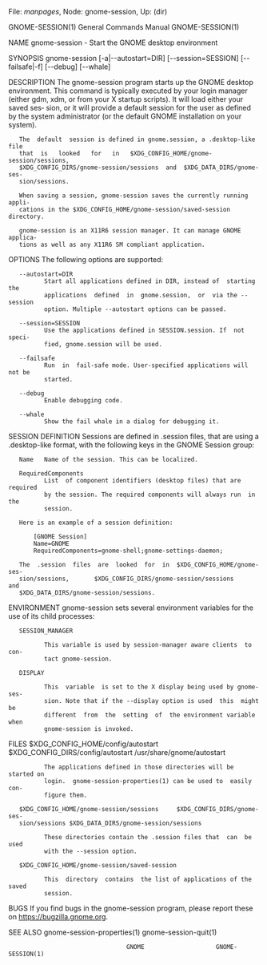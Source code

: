 File: *manpages*,  Node: gnome-session,  Up: (dir)

GNOME-SESSION(1)            General Commands Manual           GNOME-SESSION(1)



NAME
       gnome-session - Start the GNOME desktop environment

SYNOPSIS
       gnome-session  [-a|--autostart=DIR] [--session=SESSION] [--failsafe|-f]
       [--debug] [--whale]

DESCRIPTION
       The gnome-session program starts up the GNOME desktop environment. This
       command  is  typically executed by your login manager (either gdm, xdm,
       or from your X startup scripts). It will load either  your  saved  ses‐
       sion,  or  it will provide a default session for the user as defined by
       the system administrator (or the default  GNOME  installation  on  your
       system).

       The  default  session is defined in gnome.session, a .desktop-like file
       that  is   looked   for   in   $XDG_CONFIG_HOME/gnome-session/sessions,
       $XDG_CONFIG_DIRS/gnome-session/sessions  and  $XDG_DATA_DIRS/gnome-ses‐
       sion/sessions.

       When saving a session, gnome-session saves the currently running appli‐
       cations in the $XDG_CONFIG_HOME/gnome-session/saved-session directory.

       gnome-session is an X11R6 session manager. It can manage GNOME applica‐
       tions as well as any X11R6 SM compliant application.

OPTIONS
       The following options are supported:

       --autostart=DIR
              Start all applications defined in DIR, instead of  starting  the
              applications  defined  in  gnome.session,  or  via the --session
              option. Multiple --autostart options can be passed.

       --session=SESSION
              Use the applications defined in SESSION.session. If  not  speci‐
              fied, gnome.session will be used.

       --failsafe
              Run  in  fail-safe mode. User-specified applications will not be
              started.

       --debug
              Enable debugging code.

       --whale
              Show the fail whale in a dialog for debugging it.

SESSION DEFINITION
       Sessions are defined in .session files, that are using a  .desktop-like
       format, with the following keys in the GNOME Session group:

       Name   Name of the session. This can be localized.

       RequiredComponents
              List  of component identifiers (desktop files) that are required
              by the session. The required components will always run  in  the
              session.

       Here is an example of a session definition:

           [GNOME Session]
           Name=GNOME
           RequiredComponents=gnome-shell;gnome-settings-daemon;

       The  .session  files  are  looked  for  in  $XDG_CONFIG_HOME/gnome-ses‐
       sion/sessions,       $XDG_CONFIG_DIRS/gnome-session/sessions        and
       $XDG_DATA_DIRS/gnome-session/sessions.

ENVIRONMENT
       gnome-session  sets  several  environment  variables for the use of its
       child processes:

       SESSION_MANAGER

              This variable is used by session-manager aware clients  to  con‐
              tact gnome-session.

       DISPLAY

              This  variable  is set to the X display being used by gnome-ses‐
              sion. Note that if the --display option is used  this  might  be
              different  from  the  setting  of  the environment variable when
              gnome-session is invoked.

FILES
       $XDG_CONFIG_HOME/config/autostart     $XDG_CONFIG_DIRS/config/autostart
       /usr/share/gnome/autostart

              The applications defined in those directories will be started on
              login.  gnome-session-properties(1) can be used to  easily  con‐
              figure them.

       $XDG_CONFIG_HOME/gnome-session/sessions     $XDG_CONFIG_DIRS/gnome-ses‐
       sion/sessions $XDG_DATA_DIRS/gnome-session/sessions

              These directories contain the .session files that  can  be  used
              with the --session option.

       $XDG_CONFIG_HOME/gnome-session/saved-session

              This  directory  contains  the list of applications of the saved
              session.

BUGS
       If you find bugs in the gnome-session program, please report  these  on
       https://bugzilla.gnome.org.

SEE ALSO
       gnome-session-properties(1) gnome-session-quit(1)



                                     GNOME                    GNOME-SESSION(1)

